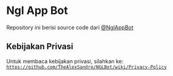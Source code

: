 # Ngl App Bot
Repository ini berisi source code dari <a href='https://t.me/NglAppBot' title='NGL (Not Gonna Lie)' target='_blank'>@NglAppBot</a>

## Kebijakan Privasi
Untuk membaca kebijakan privasi, silahkan ke: <code>https://github.com/TheAlexSandro/NGLBot/wiki/Privacy-Policy</code>
